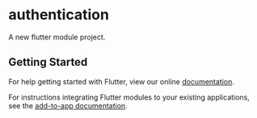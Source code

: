 # authentication

A new flutter module project.

## Getting Started

For help getting started with Flutter, view our online
[documentation](https://flutter.dev/).

For instructions integrating Flutter modules to your existing applications, see
the [add-to-app documentation](https://flutter.dev/docs/development/add-to-app).
